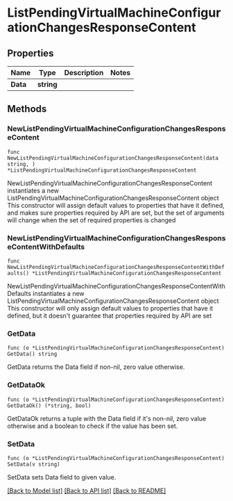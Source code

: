 # ListPendingVirtualMachineConfigurationChangesResponseContent

## Properties

Name | Type | Description | Notes
------------ | ------------- | ------------- | -------------
**Data** | **string** |  | 

## Methods

### NewListPendingVirtualMachineConfigurationChangesResponseContent

`func NewListPendingVirtualMachineConfigurationChangesResponseContent(data string, ) *ListPendingVirtualMachineConfigurationChangesResponseContent`

NewListPendingVirtualMachineConfigurationChangesResponseContent instantiates a new ListPendingVirtualMachineConfigurationChangesResponseContent object
This constructor will assign default values to properties that have it defined,
and makes sure properties required by API are set, but the set of arguments
will change when the set of required properties is changed

### NewListPendingVirtualMachineConfigurationChangesResponseContentWithDefaults

`func NewListPendingVirtualMachineConfigurationChangesResponseContentWithDefaults() *ListPendingVirtualMachineConfigurationChangesResponseContent`

NewListPendingVirtualMachineConfigurationChangesResponseContentWithDefaults instantiates a new ListPendingVirtualMachineConfigurationChangesResponseContent object
This constructor will only assign default values to properties that have it defined,
but it doesn't guarantee that properties required by API are set

### GetData

`func (o *ListPendingVirtualMachineConfigurationChangesResponseContent) GetData() string`

GetData returns the Data field if non-nil, zero value otherwise.

### GetDataOk

`func (o *ListPendingVirtualMachineConfigurationChangesResponseContent) GetDataOk() (*string, bool)`

GetDataOk returns a tuple with the Data field if it's non-nil, zero value otherwise
and a boolean to check if the value has been set.

### SetData

`func (o *ListPendingVirtualMachineConfigurationChangesResponseContent) SetData(v string)`

SetData sets Data field to given value.



[[Back to Model list]](../README.md#documentation-for-models) [[Back to API list]](../README.md#documentation-for-api-endpoints) [[Back to README]](../README.md)


